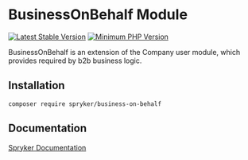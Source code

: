 # BusinessOnBehalf Module
[![Latest Stable Version](https://poser.pugx.org/spryker/business-on-behalf/v/stable.svg)](https://packagist.org/packages/spryker/business-on-behalf)
[![Minimum PHP Version](https://img.shields.io/badge/php-%3E%3D%208.0-8892BF.svg)](https://php.net/)

BusinessOnBehalf is an extension of the Company user module, which provides required by b2b business logic.

## Installation

```
composer require spryker/business-on-behalf
```

## Documentation

[Spryker Documentation](https://docs.spryker.com)
